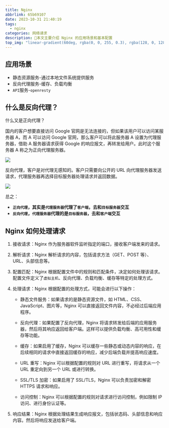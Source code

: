 ```yaml
---
title: Nginx
abbrlink: 65b69107
date: 2023-10-31 21:40:19
tags:
  - nginx
categories: 网络请求
description: 🎄本文主要介绍 Nginx 的应用场景和基本配置
top_img: "linear-gradient(60deg, rgba(0, 0, 255, 0.3), rgba(128, 0, 128, 0.6), rgba(204, 0, 102, 0.6), rgba(100, 40, 100, 0.6), rgba(190, 60, 160, 0.6))"
---
```


## 应用场景

- 静态资源服务-通过本地文件系统提供服务
- 反向代理服务-缓存、负载均衡
- `API`服务-`openresty`

## 什么是反向代理？

什么又是正向代理？

国内的客户想要直接访问 Google 官网是无法连接的，但如果该用户可以访问某服务器 A，而 A 可以访问 Google 官网，那么客户可以将此服务器 A 设置为代理服务器，借助 A 服务器请求获得 Google 的响应报文，再转发给用户。此时这个服务器 A 称之为正向代理服务器。

![](https://p1-jj.byteimg.com/tos-cn-i-t2oaga2asx/gold-user-assets/2020/6/20/172d07ea8b21370a~tplv-t2oaga2asx-jj-mark:3024:0:0:0:q75.awebp)

反向代理，客户是对代理无感知的。客户只需要向公开的 URL 向代理服务器发送请求，代理服务器再选择目标服务器处理请求并返回数据。

![](https://p1-jj.byteimg.com/tos-cn-i-t2oaga2asx/gold-user-assets/2020/6/20/172d07eec6f96cf3~tplv-t2oaga2asx-jj-mark:3024:0:0:0:q75.awebp)

总之：

- **`正向代理`，其实是`代理服务器`代理了`客户端`，去和`目标服务器`交互**
- **`反向代理`，`代理服务器`代理的是`目标服务器`，去和`客户端`交互**

## Nginx 如何处理请求

1. 接收请求：Nginx 作为服务器软件监听指定的端口，接收客户端发来的请求。

2. 解析请求：Nginx 解析请求的内容，包括请求方法（GET、POST 等）、URL、头部信息等。

3. 配置匹配：Nginx 根据配置文件中的规则和匹配条件，决定如何处理该请求。配置文件定义了`虚拟主机`、反向代理、负载均衡、缓存等特定的处理方式。

4. 处理请求：Nginx 根据配置的处理方式，可能会进行以下操作：

   - 静态文件服务：如果请求的是静态资源文件，如 HTML、CSS、JavaScript、图片等，Nginx 可以直接返回文件内容，不必经过后端应用程序。

   - 反向代理：如果配置了反向代理，Nginx 将请求转发给后端的应用服务器，然后将其响应返回给客户端。这样可以提供负载均衡、高可用性和缓存等功能。
   - 缓存：如果启用了缓存，Nginx 可以缓存一些静态或动态内容的响应，在后续相同的请求中直接返回缓存的响应，减少后端负载并提高响应速度。
   - URL 重写：Nginx 可以根据配置的规则对 URL 进行重写，将请求从一个 URL 重定向到另一个 URL 或进行转换。
   - SSL/TLS 加密：如果启用了 SSL/TLS，Nginx 可以负责加密和解密 HTTPS 请求和响应。
   - 访问控制：Nginx 可以根据配置的规则对请求进行访问控制，例如限制 IP 访问、进行身份认证等。

5. 响应结果：Nginx 根据处理结果生成响应报文，包括状态码、头部信息和响应内容。然后将响应发送给客户端。
